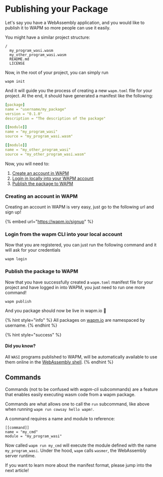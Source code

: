 # Publishing your Package

Let's say you have a WebAssembly application, and you would like to publish it to WAPM so more people can use it easily.

You might have a similar project structure:

```text
/
  my_program_wasi.wasm
  my_other_program_wasi.wasm
  README.md
  LICENSE
```

Now, in the root of your project, you can simply run

```text
wapm init
```

And it will guide you the process of creating a new `wapm.toml` file for your project. At the end, it should have generated a manifest like the following:

```yaml
[package]
name = "username/my_package"
version = "0.1.0"
description = "The description of the package"

[[module]]
name = "my_program_wasi"
source = "my_program_wasi.wasm"

[[module]]
name = "my_other_program_wasi"
source = "my_other_program_wasi.wasm"
```

Now, you will need to:

1. [Create an account in WAPM](publishing-your-package.md#creating-an-account-in-wapm)
2. [Login in locally into your WAPM account](publishing-your-package.md#login-from-the-wapm-cli-into-your-local-account)
3. [Publish the package to WAPM](publishing-your-package.md#publish-the-package-to-wapm)

### Creating an account in WAPM

Creating an account in WAPM is very easy, just go to the following url and sign up!

{% embed url="https://wapm.io/signup" %}

### Login from the wapm CLI into your local account

Now that you are registered, you can just run the following command and it will ask for your credentials

```text
wapm login
```

### **Publish the package to WAPM**

Now that you have successfully created a `wapm.toml` manifest file for your project and have logged in into WAPM, you just need to run one more command!

```text
wapm publish
```

And you package should now be live in wapm.io 🎉

{% hint style="info" %}
All packages on [wapm.io](https://wapm.io/) are namespaced by username.
{% endhint %}

{% hint style="success" %}
#### Did you know?

All `WASI` programs published to WAPM, will be automatically available to use them online in the [WebAssembly shell](../webassembly.sh.md).
{% endhint %}

## **Commands**

Commands \(not to be confused with _wapm-cli_ subcommands\) are a feature that enables easily executing wasm code from a wapm package.

Commands are what allows one to call the `run` subcommand, like above when running `wapm run cowsay hello wapm!`.

A command requires a name and module to reference:

```text
[[command]]
name = "my_cmd"
module = "my_program_wasi"
```

Now called `wapm run my_cmd` will execute the module defined with the name `my_program_wasi`. Under the hood,  `wapm` calls `wasmer`, the WebAssembly server runtime.

If you want to learn more about the manifest format, please jump into the next article!

